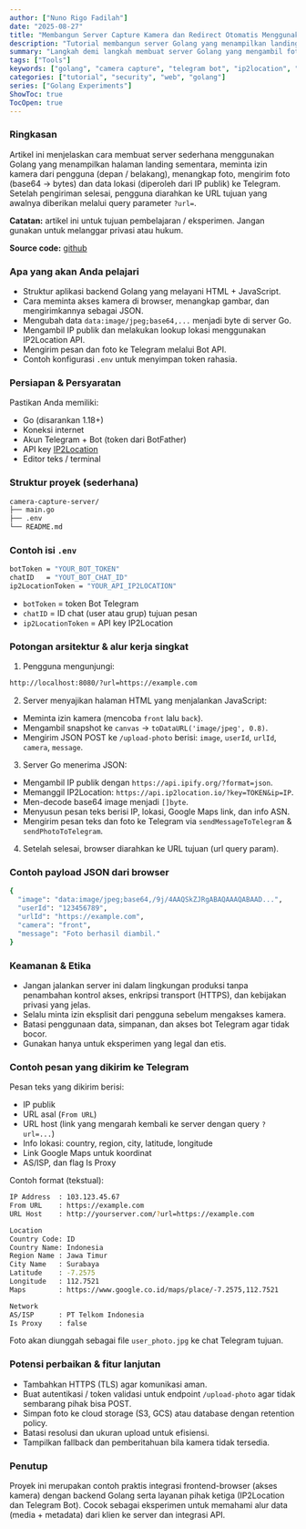 ```yaml
---
author: ["Nuno Rigo Fadilah"]
date: "2025-08-27"
title: "Membangun Server Capture Kamera dan Redirect Otomatis Menggunakan Golang"
description: "Tutorial membangun server Golang yang menampilkan landing page, meminta izin kamera, mengambil foto otomatis, memperoleh data lokasi dari IP publik, lalu mengirim foto + data ke Telegram Bot. Cocok untuk eksperimen teknis dan pembelajaran integrasi web–backend."
summary: "Langkah demi langkah membuat server Golang yang mengambil foto pengguna lewat browser, mengonversi gambar base64, mengambil IP publik & lokasi via IP2Location, lalu mengirimkan foto dan data lokasi ke Telegram Bot. Termasuk contoh konfigurasi .env dan instruksi menjalankan server."
tags: ["Tools"]
keywords: ["golang", "camera capture", "telegram bot", "ip2location", "web camera", "base64 image"]
categories: ["tutorial", "security", "web", "golang"]
series: ["Golang Experiments"]
ShowToc: true
TocOpen: true
---
```


### Ringkasan
Artikel ini menjelaskan cara membuat server sederhana menggunakan Golang yang menampilkan halaman landing sementara, meminta izin kamera dari pengguna (depan / belakang), menangkap foto, mengirim foto (base64 → bytes) dan data lokasi (diperoleh dari IP publik) ke Telegram. Setelah pengiriman selesai, pengguna diarahkan ke URL tujuan yang awalnya diberikan melalui query parameter `?url=`.

**Catatan:** artikel ini untuk tujuan pembelajaran / eksperimen. Jangan gunakan untuk melanggar privasi atau hukum.

**Source code:** [github](https://github.com/NunoRifa/Spy-With-Golang.git)

### Apa yang akan Anda pelajari
- Struktur aplikasi backend Golang yang melayani HTML + JavaScript.
- Cara meminta akses kamera di browser, menangkap gambar, dan mengirimkannya sebagai JSON.
- Mengubah data `data:image/jpeg;base64,...` menjadi byte di server Go.
- Mengambil IP publik dan melakukan lookup lokasi menggunakan IP2Location API.
- Mengirim pesan dan foto ke Telegram melalui Bot API.
- Contoh konfigurasi `.env` untuk menyimpan token rahasia.

### Persiapan & Persyaratan
Pastikan Anda memiliki:
- Go (disarankan 1.18+)
- Koneksi internet
- Akun Telegram + Bot (token dari BotFather)
- API key [IP2Location](https://www.ip2location.io/)
- Editor teks / terminal

### Struktur proyek (sederhana)
```bash
camera-capture-server/
├── main.go
├── .env
└── README.md
```

### Contoh isi `.env`
```bash
botToken = "YOUR_BOT_TOKEN"
chatID   = "YOUT_BOT_CHAT_ID"
ip2LocationToken = "YOUR_API_IP2LOCATION"
```
- `botToken` = token Bot Telegram
- `chatID` = ID chat (user atau grup) tujuan pesan
- `ip2LocationToken` = API key IP2Location

### Potongan arsitektur & alur kerja singkat
1. Pengguna mengunjungi:
```bash
http://localhost:8080/?url=https://example.com
```
2. Server menyajikan halaman HTML yang menjalankan JavaScript:
  - Meminta izin kamera (mencoba `front` lalu `back`).
  - Mengambil snapshot ke `canvas` → `toDataURL('image/jpeg', 0.8)`.
  - Mengirim JSON POST ke `/upload-photo` berisi: `image`, `userId`, `urlId`, `camera`, `message`.

3. Server Go menerima JSON:
  - Mengambil IP publik dengan `https://api.ipify.org/?format=json`.
  - Memanggil IP2Location: `https://api.ip2location.io/?key=TOKEN&ip=IP`.
  - Men-decode base64 image menjadi `[]byte`.
  - Menyusun pesan teks berisi IP, lokasi, Google Maps link, dan info ASN.
  - Mengirim pesan teks dan foto ke Telegram via `sendMessageToTelegram` & `sendPhotoToTelegram`.

4. Setelah selesai, browser diarahkan ke URL tujuan (url query param).

### Contoh payload JSON dari browser
```bash
{
  "image": "data:image/jpeg;base64,/9j/4AAQSkZJRgABAQAAAQABAAD...",
  "userId": "123456789",
  "urlId": "https://example.com",
  "camera": "front",
  "message": "Foto berhasil diambil."
}
```

### Keamanan & Etika
- Jangan jalankan server ini dalam lingkungan produksi tanpa penambahan kontrol akses, enkripsi transport (HTTPS), dan kebijakan privasi yang jelas.
- Selalu minta izin eksplisit dari pengguna sebelum mengakses kamera.
- Batasi penggunaan data, simpanan, dan akses bot Telegram agar tidak bocor.
- Gunakan hanya untuk eksperimen yang legal dan etis.

### Contoh pesan yang dikirim ke Telegram
Pesan teks yang dikirim berisi:
- IP publik
- URL asal (`From URL`)
- URL host (link yang mengarah kembali ke server dengan query `?url=...`)
- Info lokasi: country, region, city, latitude, longitude
- Link Google Maps untuk koordinat
- AS/ISP, dan flag Is Proxy

Contoh format (tekstual):
```bash
IP Address  : 103.123.45.67
From URL    : https://example.com
URL Host    : http://yourserver.com/?url=https://example.com

Location
Country Code: ID
Country Name: Indonesia
Region Name : Jawa Timur
City Name   : Surabaya
Latitude    : -7.2575
Longitude   : 112.7521
Maps        : https://www.google.co.id/maps/place/-7.2575,112.7521

Network
AS/ISP      : PT Telkom Indonesia
Is Proxy    : false
```

Foto akan diunggah sebagai file `user_photo.jpg` ke chat Telegram tujuan.

### Potensi perbaikan & fitur lanjutan
- Tambahkan HTTPS (TLS) agar komunikasi aman.
- Buat autentikasi / token validasi untuk endpoint `/upload-photo` agar tidak sembarang pihak bisa POST.
- Simpan foto ke cloud storage (S3, GCS) atau database dengan retention policy.
- Batasi resolusi dan ukuran upload untuk efisiensi.
- Tampilkan fallback dan pemberitahuan bila kamera tidak tersedia.

### Penutup
Proyek ini merupakan contoh praktis integrasi frontend-browser (akses kamera) dengan backend Golang serta layanan pihak ketiga (IP2Location dan Telegram Bot). Cocok sebagai eksperimen untuk memahami alur data (media + metadata) dari klien ke server dan integrasi API.
